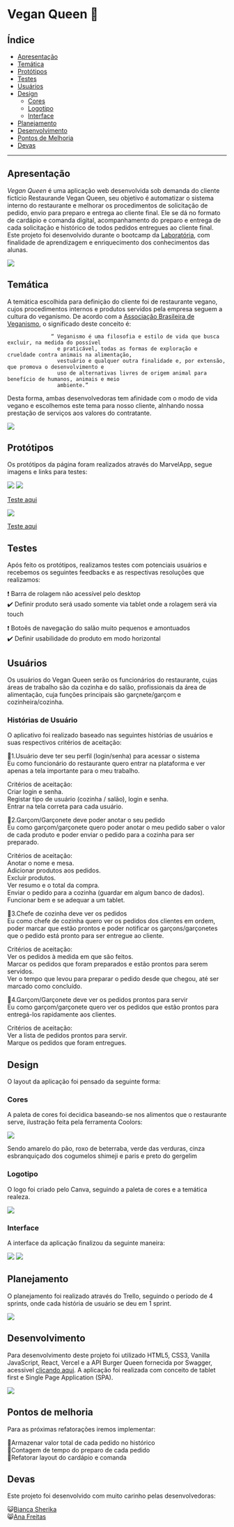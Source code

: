 # Vegan Queen :hamburger:

## Índice

- [Apresentação](#apresentação)
- [Temática](#temática)
- [Protótipos](#protótipos)
- [Testes](#testes)
- [Usuários](#usuários)
- [Design](#design)
   * [Cores](#cores)
   * [Logotipo](#logotipo)
   * [Interface](#interface)
- [Planejamento](#planejamento)
- [Desenvolvimento](#desenvolvimento)
- [Pontos de Melhoria](#pontos-de-melhoria)
- [Devas](#devas)

---

## Apresentação

*Vegan Queen* é uma aplicação web desenvolvida sob demanda do cliente fictício Restaurande Vegan Queen, seu objetivo é automatizar o sistema interno do restaurante e melhorar os procedimentos de solicitação de pedido, envio para preparo e entrega ao cliente final. Ele se dá no formato de cardápio e comanda digital, acompanhamento do preparo e entrega de cada solicitação e histórico de todos pedidos entregues ao cliente final. Este projeto foi desenvolvido durante o bootcamp da [Laboratória](https://www.laboratoria.la/br), com finalidade de aprendizagem e enriquecimento dos conhecimentos das alunas.

![](./src/img/Readme/burger.gif)

## Temática

A temática escolhida para definição do cliente foi de restaurante vegano, cujos procedimentos internos e produtos servidos pela empresa seguem a cultura do veganismo. De acordo com a [Associação Brasileira de Veganismo](https://veganismo.org.br/), o significado deste conceito é:

                  “ Veganismo é uma filosofia e estilo de vida que busca excluir, na medida do possível
                    e praticável, todas as formas de exploração e crueldade contra animais na alimentação,
                    vestuário e qualquer outra finalidade e, por extensão, que promova o desenvolvimento e
                    uso de alternativas livres de origem animal para benefício de humanos, animais e meio 
                    ambiente.”

Desta forma, ambas desenvolvedoras tem afinidade com o modo de vida vegano e escolhemos este tema para nosso cliente, alnhando nossa prestação de serviços aos valores do contratante.

![](./src/img/Readme/gifvegan.gif)

## Protótipos

Os protótipos da página foram realizados através do MarvelApp, segue imagens e links para testes:

![](./src/img/Readme/prototipologin.png)
![](./src/img/Readme/prototiporegistro.png)

[Teste aqui](https://marvelapp.com/prototype/fg13c84/screen/76693657)

![](./src/img/Readme/prototipohall.png)

[Teste aqui](https://marvelapp.com/prototype/fg13c84/screen/76905175)

## Testes

Após feito os protótipos, realizamos testes com potenciais usuários e recebemos os seguintes feedbacks e as respectivas resoluções que realizamos:

:heavy_exclamation_mark: Barra de rolagem não acessível pelo desktop </br>
:heavy_check_mark: Definir produto será usado somente via tablet onde a rolagem será via touch

:heavy_exclamation_mark: Botoẽs de navegação do salão muito pequenos e amontuados </br>
:heavy_check_mark: Definir usabilidade do produto em modo horizontal

## Usuários

Os usuários do Vegan Queen serão os funcionários do restaurante, cujas áreas de trabalho são da cozinha e do salão, profissionais da área de alimentação, cuja funções principais são garçnete/garçom e cozinheira/cozinha.

### Histórias de Usuário

O aplicativo foi realizado baseado nas seguintes histórias de usuários e suas respectivos critérios de aceitação:

:dancers:1.Usuário deve ter seu perfil (login/senha) para acessar o sistema </br>
Eu como funcionário do restaurante quero entrar na plataforma e ver apenas a tela importante para o meu trabalho.</br>

Critérios de aceitação:</br>
Criar login e senha.</br>
Registar tipo de usuário (cozinha / salão), login e senha.</br>
Entrar na tela correta para cada usuário.

:dancers:2.Garçom/Garçonete deve poder anotar o seu pedido</br>
Eu como garçom/garçonete quero poder anotar o meu pedido saber o valor de cada produto e poder enviar o pedido para a cozinha para ser preparado.</br>

Critérios de aceitação:</br>
Anotar o nome e mesa.</br>
Adicionar produtos aos pedidos.</br>
Excluir produtos.</br>
Ver resumo e o total da compra.</br>
Enviar o pedido para a cozinha (guardar em algum banco de dados).</br>
Funcionar bem e se adequar a um tablet.</br>

:dancers:3.Chefe de cozinha deve ver os pedidos</br>
Eu como chefe de cozinha quero ver os pedidos dos clientes em ordem, poder marcar que estão prontos e poder notificar os garçons/garçonetes que o pedido está pronto para ser entregue ao cliente.</br>

Critérios de aceitação:</br>
Ver os pedidos à medida em que são feitos.</br>
Marcar os pedidos que foram preparados e estão prontos para serem servidos.</br>
Ver o tempo que levou para preparar o pedido desde que chegou, até ser marcado como concluído.</br>

:dancers:4.Garçom/Garçonete deve ver os pedidos prontos para servir</br>
Eu como garçom/garçonete quero ver os pedidos que estão prontos para entregá-los rapidamente aos clientes.</br>

Critérios de aceitação:</br>
Ver a lista de pedidos prontos para servir.</br>
Marque os pedidos que foram entregues.</br>

## Design 

O layout da aplicação foi pensado da seguinte forma:

### Cores

A paleta de cores foi decidica baseando-se nos alimentos que o restaurante serve, ilustração feita pela ferramenta Coolors:

![](./src/img/Readme/paleta.png)

Sendo amarelo do pão, roxo de beterraba, verde das verduras, cinza esbranquiçado dos cogumelos shimeji e paris e preto do gergelim

### Logotipo

O logo foi criado pelo Canva, seguindo a paleta de cores e a temática realeza.

![](./src/img/LogoVector.png)

### Interface

A interface da aplicação finalizou da seguinte maneira:

![](./src/img/Readme/interface.png)
![](./src/img/Readme/interfacelogin.png)

## Planejamento

O planejamento foi realizado através do Trello, seguindo o período de 4 sprints, onde cada história de usuário se deu em 1 sprint.

![](./src/img/Readme/trello.png)

## Desenvolvimento

Para desenvolvimento deste projeto foi utilizado HTML5, CSS3, Vanilla JavaScript, React, Vercel e a API Burger Queen fornecida por Swagger, acessivel [clicando aqui](https://lab-api-bq.herokuapp.com/api-docs/#/). A aplicação foi realizada com conceito de tablet first e Single Page Application (SPA).

![](./src/img/Readme/prog.gif)

## Pontos de melhoria

Para as próximas refatorações iremos implementar:

:pushpin:Armazenar valor total de cada pedido no histórico </br>
:pushpin:Contagem de tempo do preparo de cada pedido </br>
:pushpin:Refatorar layout do cardápio e comanda</br>

## Devas

Este projeto foi desenvolvido com muito carinho pelas desenvolvedoras:

:smiley_cat:[Bianca Sherika](https://www.github.com/BiancaSherika)<br/>
:smile_cat:[Ana Freitas](https://www.github.com/anafreitas-br)
